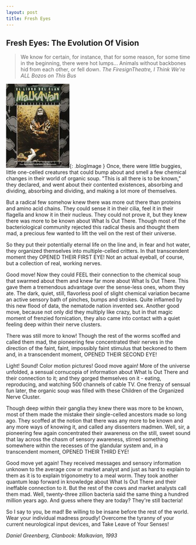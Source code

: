 ```yaml
---
layout: post
title: Fresh Eyes
---
```

## Fresh Eyes: The Evolution Of Vision

> We know for certain, for instance, that for some reason, for some time in the beginning, there were hot lumps... Animals without backbones hid from each other, or fell down.
*The FiresignTheatre, I Think We're ALL Bozos on This Bus*

![Image](/assets/images/malkavian.jpg){: .blogImage }
Once, there were little buggies, little one-celled creatures that could bump about and smell a few chemical changes in their world of organic soup. "This is all there is to be known," they declared, and went about their contented existences, absorbing and dividing, absorbing and dividing, and making a lot more of themselves.

But a radical few somehow knew there was more out there than proteins and amino acid chains. They could sense it in their cilia, feel it in their flagella and know it in their nucleus. They could not prove it, but they knew there was more to be known about What Is Out There. Though most of the bacteriological community rejected this radical thesis and thought them mad, a precious few wanted to lift the veil on the rest of their universe.

So they put their potentially eternal life on the line and, in fear and hot water, they organized themselves into multiple-celled critters. In that transcendent moment they OPENED THEIR FIRST EYE! Not an actual eyeball, of course, but a collection of real, working nerves.

Good move! Now they could FEEL their connection to the chemical soup that swarmed about them and knew far more about What Is Out There. This gave them a tremendous advantage over the sense-less ones, whom they ate. The dark, quiet, still, flavorless pool of slight chemical variation became an active sensory bath of pinches, bumps and strokes. Quite inflamed by this new flood of data, the nematode nation invented sex.  Another good move, because not only did they multiply like crazy, but in that magic moment of frenzied fornication, they also came into contact with a quiet feeling deep within their nerve clusters.

There was still more to know! Though the rest of the worms scoffed and called them mad, the pioneering few concentrated their nerves in the direction of the faint, faint, impossibly faint stimulus that beckoned to them and, in a transcendent moment, OPENED THEIR SECOND EYE!

Light! Sound! Color motion pictures! Good move again! More of the universe unfolded, a sensual cornucopia of information about What Is Out There and their connection to it; and they gorged themselves on it - eating, reproducing, and watching 500 channels of cable TV. One frenzy of sensual fun later, the organic soup was filled with these Children of the Organized Nerve Cluster.

Though deep within their ganglia they knew there was more to be known, most of them made the mistake their single-celled ancestors made so long ago. They scoffed at the notion that there was any more to be known and any more ways of knowing it, and called any dissenters madmen. Well, sir, a pioneering few again concentrated their awareness on the still, sweet sound that lay across the chasm of sensory awareness, stirred something somewhere within the recesses of the glandular system and, in a transcendent moment, OPENED THEIR THIRD EYE!

Good move yet again! They received messages and sensory information unknown to the average cow or market analyst and just as hard to explain to them as it is to explain trigonometry to a meal worm. They took another quantum leap forward in knowledge about What Is Out There and their ineffable connection to it. But the rest of the cows and market analysts call them mad. Well, twenty-three zillion bacteria said the same thing a hundred million years ago. And guess where they are today? They're still bacteria!

So I say to you, be mad! Be willing to be insane before the rest of the world. Wear your individual madness proudly! Overcome the tyranny of your current neurological input devices, and Take Leave of Your Senses!

*Daniel Greenberg, Clanbook: Malkavian, 1993*
